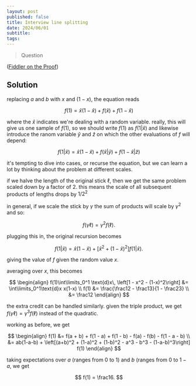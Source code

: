 ```yaml
---
layout: post
published: false
title: Interview line splitting
date: 2024/06/01
subtitle:
tags:
---
```


>Question

<!--more-->

([Fiddler on the Proof](https://thefiddler.substack.com/p/can-you-ace-the-technical-interview))

## Solution

replacing $a$ and $b$ with $x$ and $(1-x),$ the equation reads

$$ f(1) = \hat{x}(1-\hat{x}) + f(\hat{x}) + f(1-\hat{x}) $$

where the $\hat{x}$ indicates we're dealing with a random variable. really, this will give us one sample of $f(1),$ so we should write $f(1)$ as $f(1|\hat{x})$ and likewise introduce the ranom variable $\hat{y}$ and $\hat{z}$ on which the other evaluations of $f$ will depend: 

$$ f(1|\hat{x}) = \hat{x}(1-\hat{x}) + f(\hat{x}|\hat{y}) + f(1-\hat{x}|\hat{z}) $$

it's tempting to dive into cases, or recurse the equation, but we can learn a lot by thinking about the problem at different scales.

if we halve the length of the original stick $\ell,$ then we get the same problem scaled down by a factor of $2.$ this means the scale of all subsequent products of lengths drops by $1/2^2$

in general, if we scale the stick by $\gamma$ the sum of products will scale by $\gamma^2$ and so: 

$$ f(\gamma\ell) = \gamma^2 f(\ell). $$

plugging this in, the original recursion becomes

$$ f(1|\hat{x}) = \hat{x}(1-\hat{x}) + \left[\hat{x}^2 + (1-\hat{x})^2\right]f(1|\hat{x}). $$

giving the value of $f$ given the random value $x.$ 

averaging over $x,$ this becomes

$$ \begin{align}
  f(1)\int\limits_0^1 \text{d}x\, \left[1 - x^2 - (1-x)^2\right] &= \int\limits_0^1\text{d}x x(1-x) \\
  f(1) &= \frac{\frac12 - \frac13}{1 - \frac23} \\
  &= \frac12
\end{align} $$

the extra credit can be handled similarly. given the triple product, we get $f(\gamma \ell) = \gamma^3 f(\ell)$ instead of the quadratic.

working as before, we get

$$ \begin{align}
  f(1) &= f(a + b) + f(1 - a) + f(1 - b) - f(a) - f(b) - f(1 - a - b) \\
  &= ab(1-a-b) + \left[(a+b)^2 + (1-a)^2 + (1-b)^2 - a^3 - b^3 - (1-a-b)^3\right] f(1)
\end{align} $$

taking expectations over $a$ (ranges from $0$ to $1$) and $b$ (ranges from $0$ to $1-a,$ we get 

$$ f(1) = \frac16. $$

<br>
